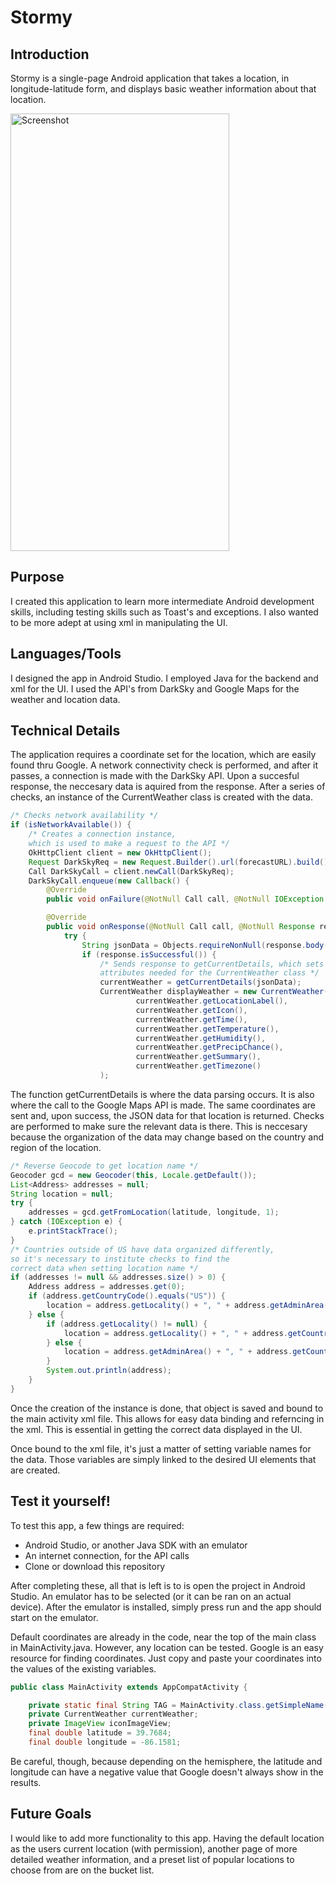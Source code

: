 # **Stormy**

## **Introduction**

Stormy is a single-page Android application that takes a location, in longitude-latitude form,
and displays basic weather information about that location.

<img src="https://i.imgur.com/tdyQ1TE.png"
	title="Screenshot" width="350" height="700" />

## **Purpose**

I created this application to learn more intermediate Android development skills, including testing skills such as Toast's and exceptions. I also wanted to be more adept at using xml in manipulating the UI.

## **Languages/Tools**

I designed the app in Android Studio. I employed Java for the backend and xml for the UI.
I used the API's from DarkSky and Google Maps for the weather and location data.

## **Technical Details**

The application requires a coordinate set for the location, which are easily found thru Google.
A network connectivity check is performed, and after it passes, a connection is made with the DarkSky API. Upon a succesful response, the neccesary data is aquired from the response. After a series of checks, an instance of the CurrentWeather class is created with the data.

```java
/* Checks network availability */
if (isNetworkAvailable()) {
    /* Creates a connection instance, 
    which is used to make a request to the API */
    OkHttpClient client = new OkHttpClient();
    Request DarkSkyReq = new Request.Builder().url(forecastURL).build();
    Call DarkSkyCall = client.newCall(DarkSkyReq);
    DarkSkyCall.enqueue(new Callback() {
        @Override
        public void onFailure(@NotNull Call call, @NotNull IOException e) {}

        @Override
        public void onResponse(@NotNull Call call, @NotNull Response response) {
            try {
                String jsonData = Objects.requireNonNull(response.body()).string();
                if (response.isSuccessful()) {
                    /* Sends response to getCurrentDetails, which sets the
                    attributes needed for the CurrentWeather class */
                    currentWeather = getCurrentDetails(jsonData);
                    CurrentWeather displayWeather = new CurrentWeather(
                            currentWeather.getLocationLabel(),
                            currentWeather.getIcon(),
                            currentWeather.getTime(),
                            currentWeather.getTemperature(),
                            currentWeather.getHumidity(),
                            currentWeather.getPrecipChance(),
                            currentWeather.getSummary(),
                            currentWeather.getTimezone()
                    );
```

The function getCurrentDetails is where the data parsing occurs. It is also where the call to the Google Maps API is made. The same coordinates are sent and, upon success, the JSON data for that location is returned. Checks are performed to make sure the relevant data is there. This is neccesary because the organization of the data may change based on the country and region of the location.

```java
/* Reverse Geocode to get location name */
Geocoder gcd = new Geocoder(this, Locale.getDefault());
List<Address> addresses = null;
String location = null;
try {
    addresses = gcd.getFromLocation(latitude, longitude, 1);
} catch (IOException e) {
    e.printStackTrace();
}
/* Countries outside of US have data organized differently,
so it's necessary to institute checks to find the 
correct data when setting location name */
if (addresses != null && addresses.size() > 0) {
    Address address = addresses.get(0);
    if (address.getCountryCode().equals("US")) {
        location = address.getLocality() + ", " + address.getAdminArea();
    } else {
        if (address.getLocality() != null) {
            location = address.getLocality() + ", " + address.getCountryCode();
        } else {
            location = address.getAdminArea() + ", " + address.getCountryCode();
        }
        System.out.println(address);
    }
}
```

Once the creation of the instance is done, that object is saved and bound to the main activity xml file. This allows for easy data binding and referncing in the xml. This is essential in getting the correct data displayed in the UI.

Once bound to the xml file, it's just a matter of setting variable names for the data. Those variables are simply linked to the desired UI elements that are created.

## **Test it yourself!**

To test this app, a few things are required:

* Android Studio, or another Java SDK with an emulator
* An internet connection, for the API calls
* Clone or download this repository

After completing these, all that is left is to is open the project in Android Studio. An emulator has to be selected (or it can be ran on an actual device). After the emulator is installed, simply press run and the app should start on the emulator.

Default coordinates are already in the code, near the top of the main class in MainActivity.java. However, any location can be tested. Google is an easy resource for finding coordinates. Just copy and paste your coordinates into the values of the existing variables.

```java
public class MainActivity extends AppCompatActivity {

    private static final String TAG = MainActivity.class.getSimpleName();
    private CurrentWeather currentWeather;
    private ImageView iconImageView;
    final double latitude = 39.7684;
    final double longitude = -86.1581;
```

Be careful, though, because depending on the hemisphere, the latitude and longitude can have a negative value that Google doesn't always show in the results.

## **Future Goals**

I would like to add more functionality to this app. Having the default location as the users current location (with permission), another page of more detailed weather information, and a preset list of popular locations to choose from are on the bucket list.
